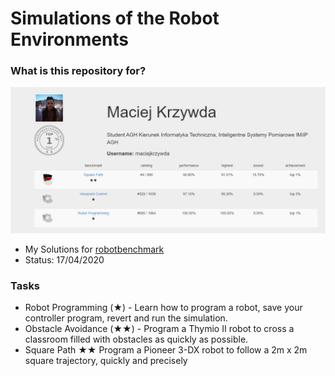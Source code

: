# Simulations of the Robot Environments #


### What is this repository for? ###

![picture](overall_ranking.PNG)  
* My Solutions for [robotbenchmark](https://robotbenchmark.net/)
* Status: 17/04/2020

### Tasks ###

* Robot Programming (★) - Learn how to program a robot, save your controller program, revert and run the simulation.
* Obstacle Avoidance (★★) - Program a Thymio II robot to cross a classroom filled with obstacles as quickly as possible.
* Square Path ★★ Program a Pioneer 3-DX robot to follow a 2m x 2m square trajectory, quickly and precisely